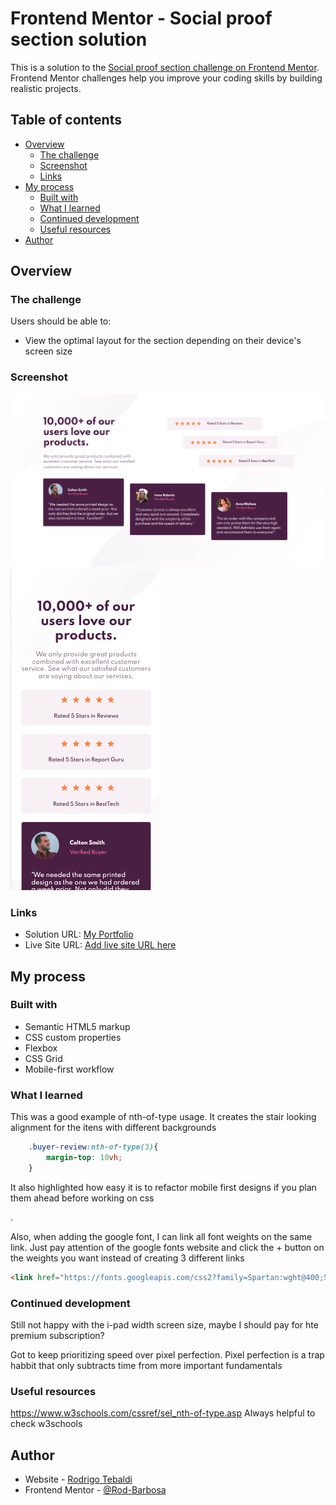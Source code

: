 # Frontend Mentor - Social proof section solution

This is a solution to the [Social proof section challenge on Frontend Mentor](https://www.frontendmentor.io/challenges/social-proof-section-6e0qTv_bA). Frontend Mentor challenges help you improve your coding skills by building realistic projects. 

## Table of contents

- [Overview](#overview)
  - [The challenge](#the-challenge)
  - [Screenshot](#screenshot)
  - [Links](#links)
- [My process](#my-process)
  - [Built with](#built-with)
  - [What I learned](#what-i-learned)
  - [Continued development](#continued-development)
  - [Useful resources](#useful-resources)
- [Author](#author)

## Overview

### The challenge

Users should be able to:

- View the optimal layout for the section depending on their device's screen size

### Screenshot

![](./images/screenshot-desktop.png)
![](./images/screenshot-mobile.png)

### Links

- Solution URL: [My Portfolio](https://gelatodigital.com/portfolio)
- Live Site URL: [Add live site URL here](https://your-live-site-url.com)

## My process

### Built with

- Semantic HTML5 markup
- CSS custom properties
- Flexbox
- CSS Grid
- Mobile-first workflow

### What I learned

This was a good example of nth-of-type usage. It creates the stair looking alignment for the itens with different backgrounds
```css
    .buyer-review:nth-of-type(3){
        margin-top: 10vh;
    }
```
It also highlighted how easy it is to refactor mobile first designs if you plan them ahead before working on css

.

Also, when adding the google font, I can link all font weights on the same link. Just pay attention of the google fonts website and click the + button on the weights you want instead of creating 3 different links
```html
<link href="https://fonts.googleapis.com/css2?family=Spartan:wght@400;500;700&display=swap" rel="stylesheet">
```


### Continued development

Still not happy with the i-pad width screen size, maybe I should pay for hte premium subscription?

Got to keep prioritizing speed over pixel perfection. Pixel perfection is a trap habbit that only subtracts time from more important fundamentals

### Useful resources

https://www.w3schools.com/cssref/sel_nth-of-type.asp
Always helpful to check w3schools

## Author

- Website - [Rodrigo Tebaldi](https://www.gelatodigital.com)
- Frontend Mentor - [@Rod-Barbosa](https://www.frontendmentor.io/profile/Rod-Barbosa)

